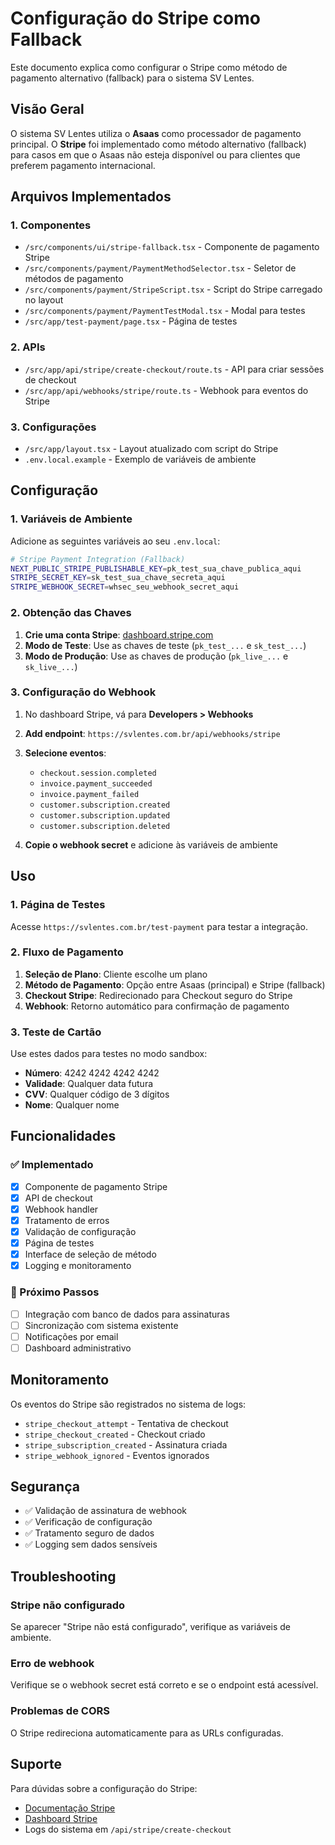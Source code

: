 # Configuração do Stripe como Fallback

Este documento explica como configurar o Stripe como método de pagamento alternativo (fallback) para o sistema SV Lentes.

## Visão Geral

O sistema SV Lentes utiliza o **Asaas** como processador de pagamento principal. O **Stripe** foi implementado como método alternativo (fallback) para casos em que o Asaas não esteja disponível ou para clientes que preferem pagamento internacional.

## Arquivos Implementados

### 1. Componentes
- `/src/components/ui/stripe-fallback.tsx` - Componente de pagamento Stripe
- `/src/components/payment/PaymentMethodSelector.tsx` - Seletor de métodos de pagamento
- `/src/components/payment/StripeScript.tsx` - Script do Stripe carregado no layout
- `/src/components/payment/PaymentTestModal.tsx` - Modal para testes
- `/src/app/test-payment/page.tsx` - Página de testes

### 2. APIs
- `/src/app/api/stripe/create-checkout/route.ts` - API para criar sessões de checkout
- `/src/app/api/webhooks/stripe/route.ts` - Webhook para eventos do Stripe

### 3. Configurações
- `/src/app/layout.tsx` - Layout atualizado com script do Stripe
- `.env.local.example` - Exemplo de variáveis de ambiente

## Configuração

### 1. Variáveis de Ambiente

Adicione as seguintes variáveis ao seu `.env.local`:

```bash
# Stripe Payment Integration (Fallback)
NEXT_PUBLIC_STRIPE_PUBLISHABLE_KEY=pk_test_sua_chave_publica_aqui
STRIPE_SECRET_KEY=sk_test_sua_chave_secreta_aqui
STRIPE_WEBHOOK_SECRET=whsec_seu_webhook_secret_aqui
```

### 2. Obtenção das Chaves

1. **Crie uma conta Stripe**: [dashboard.stripe.com](https://dashboard.stripe.com)
2. **Modo de Teste**: Use as chaves de teste (`pk_test_...` e `sk_test_...`)
3. **Modo de Produção**: Use as chaves de produção (`pk_live_...` e `sk_live_...`)

### 3. Configuração do Webhook

1. No dashboard Stripe, vá para **Developers > Webhooks**
2. **Add endpoint**: `https://svlentes.com.br/api/webhooks/stripe`
3. **Selecione eventos**:
   - `checkout.session.completed`
   - `invoice.payment_succeeded`
   - `invoice.payment_failed`
   - `customer.subscription.created`
   - `customer.subscription.updated`
   - `customer.subscription.deleted`

4. **Copie o webhook secret** e adicione às variáveis de ambiente

## Uso

### 1. Página de Testes

Acesse `https://svlentes.com.br/test-payment` para testar a integração.

### 2. Fluxo de Pagamento

1. **Seleção de Plano**: Cliente escolhe um plano
2. **Método de Pagamento**: Opção entre Asaas (principal) e Stripe (fallback)
3. **Checkout Stripe**: Redirecionado para Checkout seguro do Stripe
4. **Webhook**: Retorno automático para confirmação de pagamento

### 3. Teste de Cartão

Use estes dados para testes no modo sandbox:
- **Número**: 4242 4242 4242 4242
- **Validade**: Qualquer data futura
- **CVV**: Qualquer código de 3 dígitos
- **Nome**: Qualquer nome

## Funcionalidades

### ✅ Implementado
- [x] Componente de pagamento Stripe
- [x] API de checkout
- [x] Webhook handler
- [x] Tratamento de erros
- [x] Validação de configuração
- [x] Página de testes
- [x] Interface de seleção de método
- [x] Logging e monitoramento

### 🔄 Próximo Passos
- [ ] Integração com banco de dados para assinaturas
- [ ] Sincronização com sistema existente
- [ ] Notificações por email
- [ ] Dashboard administrativo

## Monitoramento

Os eventos do Stripe são registrados no sistema de logs:
- `stripe_checkout_attempt` - Tentativa de checkout
- `stripe_checkout_created` - Checkout criado
- `stripe_subscription_created` - Assinatura criada
- `stripe_webhook_ignored` - Eventos ignorados

## Segurança

- ✅ Validação de assinatura de webhook
- ✅ Verificação de configuração
- ✅ Tratamento seguro de dados
- ✅ Logging sem dados sensíveis

## Troubleshooting

### Stripe não configurado
Se aparecer "Stripe não está configurado", verifique as variáveis de ambiente.

### Erro de webhook
Verifique se o webhook secret está correto e se o endpoint está acessível.

### Problemas de CORS
O Stripe redireciona automaticamente para as URLs configuradas.

## Suporte

Para dúvidas sobre a configuração do Stripe:
- [Documentação Stripe](https://stripe.com/docs)
- [Dashboard Stripe](https://dashboard.stripe.com)
- Logs do sistema em `/api/stripe/create-checkout`